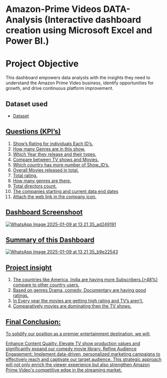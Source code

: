 # Amazon-Prime Videos DATA-Analysis (Interactive dashboard creation using Microsoft Excel and Power BI.)
# Project Objective 
This dashboard empowers data analysts with the insights they need to understand the Amazon Prime Video business, identify opportunities for growth, and drive continuous platform improvement.

## Dataset used 
- <a href="https://www.kaggle.com/datasets/shivamb/amazon-prime-movies-and-tv-shows">Dataset

## Questions (KPI’s)
1.	Show’s Rating for individuals Each ID’s.
2.	How many Genres are in this show.
3.	Which Year they release and their types.
4.	Compare between TV shows and Movies.
5.	Which country has more number of Show_ID’s.
6.	Overall Movies released in total.
7.	Total rating.
8.	How many genres are there.
9.	Total directors count.
10.	The companies starting and current data end dates 
11.	Attach the web link in the company icon.

## Dashboard Screenshoot 

![WhatsApp Image 2025-01-09 at 13 21 35_ad249191](https://github.com/user-attachments/assets/ba1b76b9-3331-4cb4-a3f7-d371c9558509)

## Summary of this Dashboard 

![WhatsApp Image 2025-01-09 at 13 21 35_b9e22543](https://github.com/user-attachments/assets/59ae5f7d-eac8-4e34-a221-1c7d7ddb5848)

## Project insight 
1.	The countries like America, India are having more Subscribers.(>48%) compare to other country users.
2.	Based on genres Drama, comedy, Documentary are having good ratings.
3.	In Every year the movies are getting high rating and TV’s aren’t.
4.	Comparatively movies are dominating then the TV shows.

## Final Conclusion:

To solidify our position as a premier entertainment destination, we will:

Enhance Content Quality: Elevate TV show production values and significantly expand our comedy movie library.
Refine Audience Engagement: Implement data-driven, personalized marketing campaigns to effectively reach and captivate our target audience.
This strategic approach will not only enrich the viewer experience but also strengthen Amazon Prime Video's competitive edge in the streaming market.



